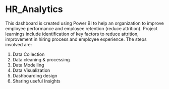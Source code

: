 # HR_Analytics
This dashboard is created using Power BI to help an organization to improve employee performance and employee retention (reduce attrition). Project learnings include identification of key factors to reduce attrition, improvement in hiring process and employee experience.
The steps involved are:
1. Data Collection
2. Data cleaning & processing
3. Data Modelling
4. Data Visualization
5. Dashboarding design
6. Sharing useful Insights
